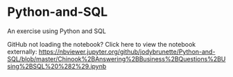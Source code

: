# Python-and-SQL
An exercise using Python and SQL


GitHub not loading the notebook? Click here to view the notebook externally:
https://nbviewer.jupyter.org/github/jodybrunette/Python-and-SQL/blob/master/Chinook%2BAnswering%2BBusiness%2BQuestions%2BUsing%2BSQL%20%282%29.ipynb
